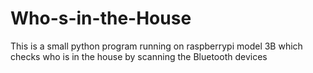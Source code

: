 # Who-s-in-the-House
This is a small python program running on raspberrypi model 3B which checks who is in the house by scanning the Bluetooth devices 
